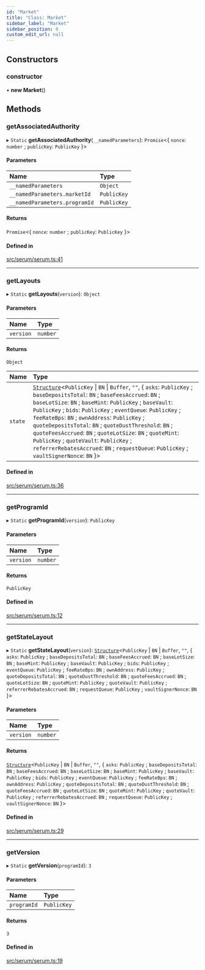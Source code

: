 ```yaml
---
id: "Market"
title: "Class: Market"
sidebar_label: "Market"
sidebar_position: 0
custom_edit_url: null
---
```


## Constructors

### constructor

• **new Market**()

## Methods

### getAssociatedAuthority

▸ `Static` **getAssociatedAuthority**(`__namedParameters`): `Promise`<{ `nonce`: `number` ; `publicKey`: `PublicKey`  }\>

#### Parameters

| Name | Type |
| :------ | :------ |
| `__namedParameters` | `Object` |
| `__namedParameters.marketId` | `PublicKey` |
| `__namedParameters.programId` | `PublicKey` |

#### Returns

`Promise`<{ `nonce`: `number` ; `publicKey`: `PublicKey`  }\>

#### Defined in

[src/serum/serum.ts:41](https://github.com/raydium-io/raydium-sdk/blob/3d95730/src/serum/serum.ts#L41)

___

### getLayouts

▸ `Static` **getLayouts**(`version`): `Object`

#### Parameters

| Name | Type |
| :------ | :------ |
| `version` | `number` |

#### Returns

`Object`

| Name | Type |
| :------ | :------ |
| `state` | [`Structure`](Structure.md)<`PublicKey` \| `BN` \| `Buffer`, ``""``, { `asks`: `PublicKey` ; `baseDepositsTotal`: `BN` ; `baseFeesAccrued`: `BN` ; `baseLotSize`: `BN` ; `baseMint`: `PublicKey` ; `baseVault`: `PublicKey` ; `bids`: `PublicKey` ; `eventQueue`: `PublicKey` ; `feeRateBps`: `BN` ; `ownAddress`: `PublicKey` ; `quoteDepositsTotal`: `BN` ; `quoteDustThreshold`: `BN` ; `quoteFeesAccrued`: `BN` ; `quoteLotSize`: `BN` ; `quoteMint`: `PublicKey` ; `quoteVault`: `PublicKey` ; `referrerRebatesAccrued`: `BN` ; `requestQueue`: `PublicKey` ; `vaultSignerNonce`: `BN`  }\> |

#### Defined in

[src/serum/serum.ts:36](https://github.com/raydium-io/raydium-sdk/blob/3d95730/src/serum/serum.ts#L36)

___

### getProgramId

▸ `Static` **getProgramId**(`version`): `PublicKey`

#### Parameters

| Name | Type |
| :------ | :------ |
| `version` | `number` |

#### Returns

`PublicKey`

#### Defined in

[src/serum/serum.ts:12](https://github.com/raydium-io/raydium-sdk/blob/3d95730/src/serum/serum.ts#L12)

___

### getStateLayout

▸ `Static` **getStateLayout**(`version`): [`Structure`](Structure.md)<`PublicKey` \| `BN` \| `Buffer`, ``""``, { `asks`: `PublicKey` ; `baseDepositsTotal`: `BN` ; `baseFeesAccrued`: `BN` ; `baseLotSize`: `BN` ; `baseMint`: `PublicKey` ; `baseVault`: `PublicKey` ; `bids`: `PublicKey` ; `eventQueue`: `PublicKey` ; `feeRateBps`: `BN` ; `ownAddress`: `PublicKey` ; `quoteDepositsTotal`: `BN` ; `quoteDustThreshold`: `BN` ; `quoteFeesAccrued`: `BN` ; `quoteLotSize`: `BN` ; `quoteMint`: `PublicKey` ; `quoteVault`: `PublicKey` ; `referrerRebatesAccrued`: `BN` ; `requestQueue`: `PublicKey` ; `vaultSignerNonce`: `BN`  }\>

#### Parameters

| Name | Type |
| :------ | :------ |
| `version` | `number` |

#### Returns

[`Structure`](Structure.md)<`PublicKey` \| `BN` \| `Buffer`, ``""``, { `asks`: `PublicKey` ; `baseDepositsTotal`: `BN` ; `baseFeesAccrued`: `BN` ; `baseLotSize`: `BN` ; `baseMint`: `PublicKey` ; `baseVault`: `PublicKey` ; `bids`: `PublicKey` ; `eventQueue`: `PublicKey` ; `feeRateBps`: `BN` ; `ownAddress`: `PublicKey` ; `quoteDepositsTotal`: `BN` ; `quoteDustThreshold`: `BN` ; `quoteFeesAccrued`: `BN` ; `quoteLotSize`: `BN` ; `quoteMint`: `PublicKey` ; `quoteVault`: `PublicKey` ; `referrerRebatesAccrued`: `BN` ; `requestQueue`: `PublicKey` ; `vaultSignerNonce`: `BN`  }\>

#### Defined in

[src/serum/serum.ts:29](https://github.com/raydium-io/raydium-sdk/blob/3d95730/src/serum/serum.ts#L29)

___

### getVersion

▸ `Static` **getVersion**(`programId`): ``3``

#### Parameters

| Name | Type |
| :------ | :------ |
| `programId` | `PublicKey` |

#### Returns

``3``

#### Defined in

[src/serum/serum.ts:19](https://github.com/raydium-io/raydium-sdk/blob/3d95730/src/serum/serum.ts#L19)

